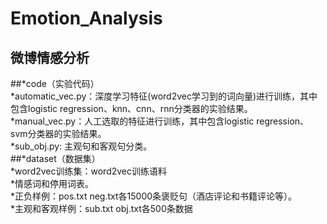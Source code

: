  Emotion_Analysis
 =========
 微博情感分析
 ---------
##*code（实验代码）<br>
	*automatic_vec.py：深度学习特征(word2vec学习到的词向量)进行训练，其中包含logistic regression、knn、cnn、rnn分类器的实验结果。<br>
	*manual_vec.py：人工选取的特征进行训练，其中包含logistic regression、svm分类器的实验结果。<br>
	*sub_obj.py:	主观句和客观句分类。<br>
##*dataset（数据集）<br>
	*word2vec训练集：word2vec训练语料<br>
	*情感词和停用词表。<br>
	*正负样例：pos.txt   neg.txt各15000条褒贬句（酒店评论和书籍评论等）。<br>
	*主观和客观样例：sub.txt   obj.txt各500条数据<br>
